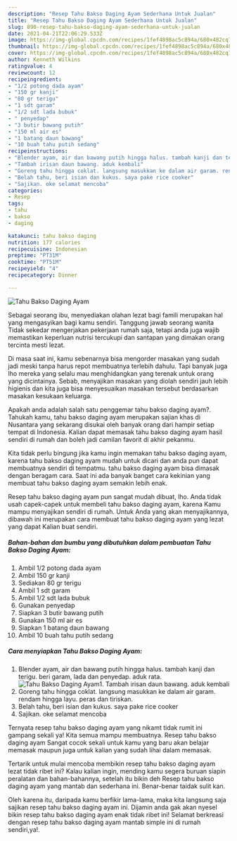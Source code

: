 ```yaml
---
description: "Resep Tahu Bakso Daging Ayam Sederhana Untuk Jualan"
title: "Resep Tahu Bakso Daging Ayam Sederhana Untuk Jualan"
slug: 890-resep-tahu-bakso-daging-ayam-sederhana-untuk-jualan
date: 2021-04-21T22:06:29.533Z
image: https://img-global.cpcdn.com/recipes/1fef4898ac5c894a/680x482cq70/tahu-bakso-daging-ayam-foto-resep-utama.jpg
thumbnail: https://img-global.cpcdn.com/recipes/1fef4898ac5c894a/680x482cq70/tahu-bakso-daging-ayam-foto-resep-utama.jpg
cover: https://img-global.cpcdn.com/recipes/1fef4898ac5c894a/680x482cq70/tahu-bakso-daging-ayam-foto-resep-utama.jpg
author: Kenneth Wilkins
ratingvalue: 4
reviewcount: 12
recipeingredient:
- "1/2 potong dada ayam"
- "150 gr kanji"
- "80 gr terigu"
- "1 sdt garam"
- "1/2 sdt lada bubuk"
- " penyedap"
- "3 butir bawang putih"
- "150 ml air es"
- "1 batang daun bawang"
- "10 buah tahu putih sedang"
recipeinstructions:
- "Blender ayam, air dan bawang putih hingga halus. tambah kanji dan terigu. beri garam, lada dan penyedap. aduk rata."
- "Tambah irisan daun bawang. aduk kembali"
- "Goreng tahu hingga coklat. langsung masukkan ke dalam air garam. rendam hingga layu. peras dan tiriskan."
- "Belah tahu, beri isian dan kukus. saya pake rice cooker"
- "Sajikan. oke selamat mencoba"
categories:
- Resep
tags:
- tahu
- bakso
- daging

katakunci: tahu bakso daging 
nutrition: 177 calories
recipecuisine: Indonesian
preptime: "PT31M"
cooktime: "PT51M"
recipeyield: "4"
recipecategory: Dinner

---
```



![Tahu Bakso Daging Ayam](https://img-global.cpcdn.com/recipes/1fef4898ac5c894a/680x482cq70/tahu-bakso-daging-ayam-foto-resep-utama.jpg)

Sebagai seorang ibu, menyediakan olahan lezat bagi famili merupakan hal yang mengasyikan bagi kamu sendiri. Tanggung jawab seorang  wanita Tidak sekedar mengerjakan pekerjaan rumah saja, tetapi anda juga wajib memastikan keperluan nutrisi tercukupi dan santapan yang dimakan orang tercinta mesti lezat.

Di masa  saat ini, kamu sebenarnya bisa mengorder masakan yang sudah jadi meski tanpa harus repot membuatnya terlebih dahulu. Tapi banyak juga lho mereka yang selalu mau menghidangkan yang terenak untuk orang yang dicintainya. Sebab, menyajikan masakan yang diolah sendiri jauh lebih higienis dan kita juga bisa menyesuaikan masakan tersebut berdasarkan masakan kesukaan keluarga. 



Apakah anda adalah salah satu penggemar tahu bakso daging ayam?. Tahukah kamu, tahu bakso daging ayam merupakan sajian khas di Nusantara yang sekarang disukai oleh banyak orang dari hampir setiap tempat di Indonesia. Kalian dapat memasak tahu bakso daging ayam hasil sendiri di rumah dan boleh jadi camilan favorit di akhir pekanmu.

Kita tidak perlu bingung jika kamu ingin memakan tahu bakso daging ayam, karena tahu bakso daging ayam mudah untuk dicari dan anda pun dapat membuatnya sendiri di tempatmu. tahu bakso daging ayam bisa dimasak dengan beragam cara. Saat ini ada banyak banget cara kekinian yang membuat tahu bakso daging ayam semakin lebih enak.

Resep tahu bakso daging ayam pun sangat mudah dibuat, lho. Anda tidak usah capek-capek untuk membeli tahu bakso daging ayam, karena Kamu mampu menyajikan sendiri di rumah. Untuk Anda yang akan menyajikannya, dibawah ini merupakan cara membuat tahu bakso daging ayam yang lezat yang dapat Kalian buat sendiri.

<!--inarticleads1-->

##### Bahan-bahan dan bumbu yang dibutuhkan dalam pembuatan Tahu Bakso Daging Ayam:

1. Ambil 1/2 potong dada ayam
1. Ambil 150 gr kanji
1. Sediakan 80 gr terigu
1. Ambil 1 sdt garam
1. Ambil 1/2 sdt lada bubuk
1. Gunakan  penyedap
1. Siapkan 3 butir bawang putih
1. Gunakan 150 ml air es
1. Siapkan 1 batang daun bawang
1. Ambil 10 buah tahu putih sedang




<!--inarticleads2-->

##### Cara menyiapkan Tahu Bakso Daging Ayam:

1. Blender ayam, air dan bawang putih hingga halus. tambah kanji dan terigu. beri garam, lada dan penyedap. aduk rata.
<img src="https://img-global.cpcdn.com/steps/6a99ee0a881b4e72/160x128cq70/tahu-bakso-daging-ayam-langkah-memasak-1-foto.jpg" alt="Tahu Bakso Daging Ayam">1. Tambah irisan daun bawang. aduk kembali
1. Goreng tahu hingga coklat. langsung masukkan ke dalam air garam. rendam hingga layu. peras dan tiriskan.
1. Belah tahu, beri isian dan kukus. saya pake rice cooker
1. Sajikan. oke selamat mencoba




Ternyata resep tahu bakso daging ayam yang nikamt tidak rumit ini gampang sekali ya! Kita semua mampu membuatnya. Resep tahu bakso daging ayam Sangat cocok sekali untuk kamu yang baru akan belajar memasak maupun juga untuk kalian yang sudah lihai dalam memasak.

Tertarik untuk mulai mencoba membikin resep tahu bakso daging ayam lezat tidak ribet ini? Kalau kalian ingin, mending kamu segera buruan siapin peralatan dan bahan-bahannya, setelah itu bikin deh Resep tahu bakso daging ayam yang mantab dan sederhana ini. Benar-benar taidak sulit kan. 

Oleh karena itu, daripada kamu berfikir lama-lama, maka kita langsung saja sajikan resep tahu bakso daging ayam ini. Dijamin anda gak akan nyesel bikin resep tahu bakso daging ayam enak tidak ribet ini! Selamat berkreasi dengan resep tahu bakso daging ayam mantab simple ini di rumah sendiri,ya!.

